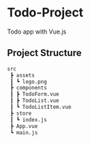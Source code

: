 # Todo-Project
Todo app with Vue.js



## Project Structure

```tex
src
 ┣ assets
 ┃ ┗ logo.png
 ┣ components
 ┃ ┣ TodoForm.vue
 ┃ ┣ TodoList.vue
 ┃ ┗ TodoListItem.vue
 ┣ store
 ┃ ┗ index.js
 ┣ App.vue
 ┗ main.js
```

